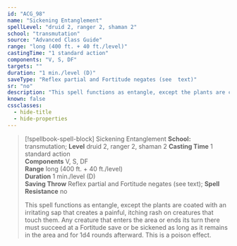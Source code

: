 ```yaml
---
id: "ACG_98"
name: "Sickening Entanglement"
spellLevel: "druid 2, ranger 2, shaman 2"
school: "transmutation"
source: "Advanced Class Guide"
range: "long (400 ft. + 40 ft./level)"
castingTime: "1 standard action"
components: "V, S, DF"
targets: ""
duration: "1 min./level (D)"
saveType: "Reflex partial and Fortitude negates (see  text)"
sr: "no"
description: "This spell functions as entangle, except the plants are coated with an irritating sap that creates a painful, itching rash on creatures that touch them. Any creature that enters the area or ends its turn there must succeed at a Fortitude save or be sickened as long as it remains in the area and for 1d4 rounds afterward. This is a poison effect."
known: false
cssclasses:
  - hide-title
  - hide-properties
---
```


> [!spellbook-spell-block] Sickening Entanglement
> **School:** transmutation; **Level** druid 2, ranger 2, shaman 2
> **Casting Time** 1 standard action  
> **Components** V, S, DF  
> **Range** long (400 ft. + 40 ft./level)  
> **Duration** 1 min./level (D)  
> **Saving Throw** Reflex partial and Fortitude negates (see  text); **Spell Resistance** no
> 
> This spell functions as entangle, except the plants are coated with an irritating sap that creates a painful, itching rash on creatures that touch them. Any creature that enters the area or ends its turn there must succeed at a Fortitude save or be sickened as long as it remains in the area and for 1d4 rounds afterward. This is a poison effect.